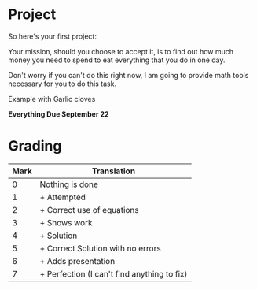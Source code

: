 # Project

So here's your first project:

Your mission, should you choose to accept it, is to find out how much money you need to spend to eat everything that you do in one day.

Don't worry if you can't do this right now, I am going to provide math tools necessary for you to do this task.

Example with Garlic cloves

**Everything Due September 22**

# Grading

Mark | Translation
-----|-----
0 |Nothing is done
1 |+ Attempted
2 |+ Correct use of equations
3 |+ Shows work
4 |+ Solution
5 |+ Correct Solution with no errors
6 |+ Adds presentation
7 |+ Perfection (I can't find anything to fix)
